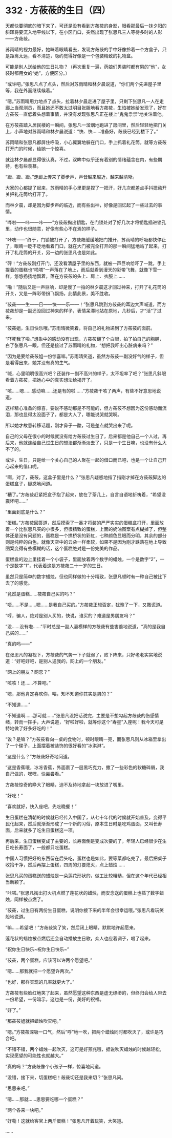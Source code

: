 <link rel="stylesheet" href="../styles/text.css"/>
<h1>332 · 方莜莜的生日（四）</h1>

天都快要彻底的暗下来了，可还是没有看到方莜莜的身影，眼看那最后一抹夕阳的斜晖将要沉入地平线以下，在小区门口，突然出现了张思凡三人等待多时的人影——方莜莜。

苏雨晴的视力最好，她眯着眼睛看去，发现方莜莜的手中好像拎着一个方盒子，只是距离太远，看不清楚，隐约觉得好像是一个包装精致的礼物盒。

可能是别人送给他的生日礼物？（再次重复一遍，药娘们男装时都有男的“他”，女装时都用女的“她”，方便区分。）

“或许吧。”张思凡点了点头，然后对苏雨晴和林夕晨说道，“你们两个先进屋子里等，我在外面继续候着。”

“嗯。”苏雨晴用力地点了点头，拉着林夕晨走进了屋子里，只剩下张思凡一人在走廊上当观测员，而且她还不敢太过明目张胆地看方莜莜，生怕被她给发现了，好在方莜莜一直低着头想着事情，并没有发现张思凡正在楼上“鬼鬼祟祟”地关注着他。

在方莜莜踏入居民楼的一瞬间，张思凡一溜烟地跑进了房间里，然后轻轻地把门关上，小声地对苏雨晴和林夕晨说道：“快、快……准备好，莜莜已经到楼下了。”

苏雨晴和张思凡都屏住呼吸，小心翼翼地躲在门口，手上抓着礼花筒，就等方莜莜打开门的时候，给她一个惊喜。

就连林夕晨都显得很认真，不过，双眸中似乎还有着别的情绪蕴含在内，有些期待，也有些羡慕。

“蹬、蹬、蹬。”走廊上传来了脚步声，声音越来越近，越来越清晰。

大家的心都提了起来，苏雨晴的手心里更是捏了一把汗，好几次都差点手抖摁动开关把礼花筒给打开了。

而林夕晨，却是因为脚步声的临近，而有些出神，好像是回忆起了一些过去的事情。

“哗啦——咔——咔——”方莜莜掏出钥匙，在门锁处对了好几次才将钥匙插进锁孔里，动作也很随意，好像有些心不在焉的样子。

“咔吱——”终于，门锁被打开了，方莜莜缓缓地把门推开，苏雨晴的呼吸都快停止了，眼睛一眨不眨地看着门口，就在大门被完全打开的那一瞬间猛地站了起来，打开了礼花筒的开关，另一边的张思凡也是如此。

“砰！”方莜莜刚打开门，还没看清屋子里的东西，就被一声巨响给吓了一跳，手上提着的蛋糕也“啪嗒”一声落在了地上，而后就看到漫天的彩带飞舞，就像下雪一样，悠悠扬扬地飘着，落在方莜莜的头上、肩上、衣服上……

“啪！”随后又是一声巨响，却是慢了一拍的林夕晨这才回过神来，打开了礼花筒的开关，又是一阵彩带纷飞飘扬，此情此景，美不胜收。

“莜莜——生——日——快——乐——！”张思凡跳到方莜莜的耳边大声喊道，而方莜莜却是一副还没回过神来的样子，表情呆滞地站在原地，几秒后，才“活”了过来。

“莜莜姐，生日快乐哦。”苏雨晴微笑着，将自己的礼物递到了方莜莜的面前。

“吓死我了啦。”想象中的感动没有出现，方莜莜翻了个白眼，拍了拍自己的胸脯，白了张思凡一眼，但还是接过了苏雨晴的礼物，“想把我吓出心脏病来吗？”

“因为是要给莜莜姐一份惊喜嘛。”苏雨晴笑道，虽然方莜莜一副没好气的样子，但是看得出来，她并没有真的生气。

“嘁，心里明明很高兴吧？还装作一副不高兴的样子，太不坦率了吧？”张思凡斜眼看着方莜莜，把她心中的真实想法给揭开了。

“咳……嗯……感动嘛……还是有的啦……”方莜莜干咳了两声，有些不好意思地说道。

这样精心准备的惊喜，要说不感动那是不可能的，但方莜莜不想因为这份感动而流泪，那也显得太没面子了，都是大人了，哪能说哭就哭啊。

所以她才故意转移话题，刚才鼻子一酸，可是差点就哭出来了呢。

自己的父母在很小的时候就没有给方莜莜过生日了，后来都是他自己一个人过，再后来，他就连给自己过生日的想法都渐渐淡去了，只是一个生日嘛，也没有什么大不了的。

或许，生日，只是给一个关心自己的人聚在一起的借口而已吧，也是一个让自己开心起来的借口呢。

“啊，对了，莜莜，这盒子里是什么？”张思凡疑惑地指了指刚才掉在方莜莜脚边的蛋糕盒子，疑惑地问道。

“糟了。”方莜莜赶紧把盒子抱了起来，放在了茶几上，自言自语地祈祷着，“希望没震坏吧……”

“里面到底是什么？”

“蛋糕。”方莜莜回答道，然后摸索了一番才将装的严严实实的蛋糕盒打开，里面放着一个比张思凡买的小很多，但很精致的蛋糕，上面的奶油图案有点糊掉了，但整体还是没有问题的，蛋糕是一个拱桥状的彩虹，七种颜色显眼而分明，其余的部分则是纯粹的白色，就像天空中的云朵一样柔软，如果不是因为刚才跌落在地上导致图案变得有些模糊的话，这个蛋糕绝对是一份完美的作品。

蛋糕盒的边上里挂着一个小袋子，里面放着两个数字的蜡烛，一个是数字“2”，一个是数字“1”，代表着这是方莜莜二十一岁的生日。

虽然只是简单的数字蜡烛，但也同样做的十分精致，张思凡顿时有一种自己被比下去了的感觉。

“竟然是蛋糕……莜莜自己买的吗？”

“唔……不是……嗯……是我自己买的。”方莜莜正想否定，犹豫了一下，又撒谎道。

“哼，骗人，绝对是别人买的，快说，谁买的？难道是男朋友吗？”

“没……没有啦……”平时总是一副人妻模样的方莜莜有些害羞地说道，“真的是我自己买的……”

“真的吗——”

在张思凡的凝视下，方莜莜的气势一下子就弱了，败下阵来，只好老老实实地说道：“好吧好吧，是别人送我的，网上的一个朋友。”

“网上的朋友？网恋？”

“咳咳！还……不算吧。”

“嗯，那他肯定喜欢你，喂，知不知道你其实是男的？”

“不知道……”

“不知道啊……那可就……”张思凡没把话说完，主要是不想勾起方莜莜的伤感情绪，转而一挥手，大声说道，“好啦好啦，就等你这个“寿星”入座呢！我今天可是特地做了好多好吃的！”

“诶？是嘛？”方莜莜看向一桌的食物时，顿时眼睛一亮，而张思凡则从冰箱里拿出了一个碟子，上面摆着被装饰的很好看的“冰淇淋”。

“这是什么？”方莜莜好奇地问道。

“这是香蕉哦，冰冻香蕉，外面裹了一层黑巧克力，撒了一些彩色的软糖碎屑，我自己做的，嘿嘿，快尝尝看。”

方莜莜惊奇的睁大了眼睛，迫不及待地拿起一块放进了嘴里。

“好吃！”

“喜欢就好，快入座吧，先吃晚餐！”

生日蛋糕在清朝的时候就已经传入中国了，从七十年代的时候就开始普及，变得平民化起来，然后就渐渐形成了一个新的习俗，原本生日时是吃鸡蛋面，又叫长寿面，后来就多了吃生日蛋糕这一项。

再后来，生日蛋糕变成了主要的，长寿面倒是变成次要的了，年轻人已经很少在生日吃长寿面了，一般都只吃蛋糕。

中国人习惯把好的东西留在后头吃，蛋糕也是如此，要等菜都吃完了，最后把桌子收拾干净，然后再摆上蛋糕，四周的灯要熄灭，点上蜡烛……

张思凡买的蛋糕送的蜡烛是一朵莲花形状的，做工比较粗糙，但在这个年代已经相当新颖了。

“咔嗒。”张思凡掏出打火机点燃了莲花状的蜡烛，而安念送的蛋糕上也插了数字蜡烛，同样被点燃了。

“莜莜，过生日有两份生日蛋糕，说明你接下来的半年会很幸运哦。”张思凡看玩笑般地说道。

“嘛……希望吧！”方莜莜笑了笑，然后闭上眼睛，默默地许起愿来。

莲花状的蜡烛被点燃后还会自动播放生日歌，众人也应着调子，唱了起来。

“祝你生日快乐\~祝你生日快乐\~”

“莜莜，两个蛋糕，应该可以许两个愿望吧。”

“嗯……那我就把一个愿望许两次。”

“也好，那样实现的几率就更大了。”

方莜莜有些脸红地笑了起来，虽然愿望这种东西是虚无缥缈的，但终归会给人带去一份希望，一份暗示，这也是一份，美好的祝福。

“好了。”

“那莜莜姐就把蜡烛吹灭吧。”

“嗯。”方莜莜深吸一口气，然后“呼”地一吹，把两个蜡烛同时都吹灭了，或许是巧合吧。

“不错不错，两个蜡烛一起吹灭，这可是好预兆哦，据说吹灭蜡烛的时候越轻松，实现愿望的可能性也就越大。”

“真的吗？”方莜莜像个小孩子一样，惊喜地问道。

“没错，接下来，切蛋糕吧！莜莜切还是我来切？”张思凡问。

“思思来吧。”

“嗯……那就……思思要吃哪一个蛋糕？”

“两个各来一块吧。”

“好嘞！这就给客官上两斤蛋糕！”张思凡开着玩笑，大笑道。

……
